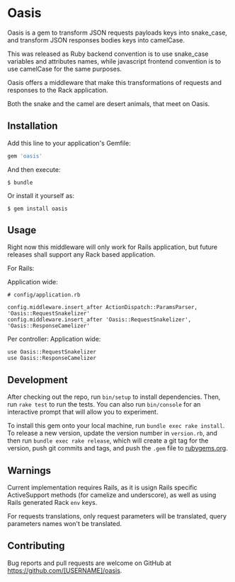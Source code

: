 # Oasis

Oasis is a gem to transform JSON requests payloads keys into snake_case,
and transform JSON responses bodies keys into camelCase.

This was released as Ruby backend convention is to use snake_case variables
and attributes names, while javascript frontend convention is to use
camelCase for the same purposes.

Oasis offers a middleware that make this transformations of requests and responses
to the Rack application.

Both the snake and the camel are desert animals, that meet on Oasis.

## Installation

Add this line to your application's Gemfile:

```ruby
gem 'oasis'
```

And then execute:

    $ bundle

Or install it yourself as:

    $ gem install oasis

## Usage

Right now this middleware will only work for Rails application,
but future releases shall support any Rack based application.

For Rails:

Application wide:
```
# config/application.rb

config.middleware.insert_after ActionDispatch::ParamsParser, 'Oasis::RequestSnakelizer'
config.middleware.insert_after 'Oasis::RequestSnakelizer', 'Oasis::ResponseCamelizer'
```

Per controller:
Application wide:
```
use Oasis::RequestSnakelizer
use Oasis::ResponseCamelizer
```


## Development

After checking out the repo, run `bin/setup` to install dependencies. Then, run `rake test` to run the tests. You can also run `bin/console` for an interactive prompt that will allow you to experiment.

To install this gem onto your local machine, run `bundle exec rake install`. To release a new version, update the version number in `version.rb`, and then run `bundle exec rake release`, which will create a git tag for the version, push git commits and tags, and push the `.gem` file to [rubygems.org](https://rubygems.org).


## Warnings
Current implementation requires Rails, as it is usign Rails specific ActiveSupport methods (for camelize and underscore),
as well as using Rails generated Rack `env` keys.

For requests translations, only request parameters will be translated, query parameters names won't be translated.

## Contributing

Bug reports and pull requests are welcome on GitHub at https://github.com/[USERNAME]/oasis.
